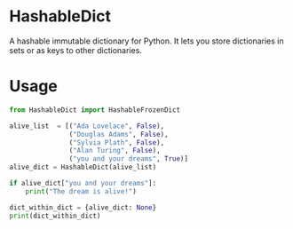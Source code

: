# HashableDict
A hashable immutable dictionary for Python. It lets you store dictionaries in sets or as keys to other dictionaries.
# Usage
```python
from HashableDict import HashableFrozenDict

alive_list  = [("Ada Lovelace", False),
               ("Douglas Adams", False),
               ("Sylvia Plath", False),
               ("Alan Turing", False),
               ("you and your dreams", True)]
alive_dict = HashableDict(alive_list)

if alive_dict["you and your dreams"]:
    print("The dream is alive!")

dict_within_dict = {alive_dict: None}
print(dict_within_dict)
```
